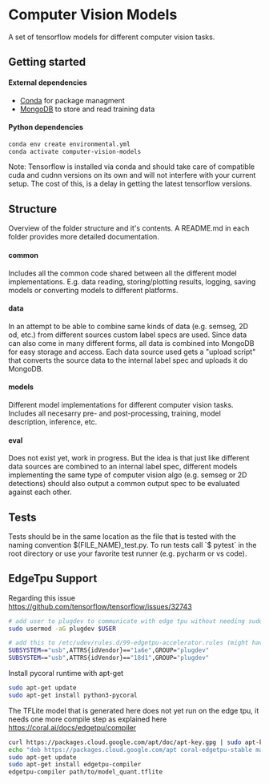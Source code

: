 # Computer Vision Models
A set of tensorflow models for different computer vision tasks.

## Getting started
#### External dependencies
- [Conda](https://docs.conda.io/en/latest/miniconda.html) for package managment
- [MongoDB](https://docs.mongodb.com/manual/installation/) to store and read training data
#### Python dependencies
```bash
conda env create environmental.yml
conda activate computer-vision-models
```
Note: Tensorflow is installed via conda and should take care of compatible cuda and cudnn versions on its own and will not interfere with your current setup. The cost of this, is a delay in getting the latest tensorflow versions.

## Structure
Overview of the folder structure and it's contents. A README.md in each folder provides more detailed documentation.
#### common
Includes all the common code shared between all the different model implementations. E.g. data reading, storing/plotting results, logging, saving models or converting models to different platforms.
#### data
In an attempt to be able to combine same kinds of data (e.g. semseg, 2D od, etc.) from different sources custom label specs are used. Since data can also come in many different forms, all data is combined into MongoDB for easy storage and access. Each data source used gets a "upload script" that converts the source data to the internal label spec and uploads it do MongoDB.
#### models
Different model implementations for different computer vision tasks. Includes all necesarry pre- and post-processing, training, model description, inference, etc.
#### eval
Does not exist yet, work in progress. But the idea is that just like different data sources are combined to an internal label spec, different models implementing the same type of computer vision algo (e.g. semseg or 2D detections) should also output a common output spec to be evaluated against each other.

## Tests
Tests should be in the same location as the file that is tested with the naming convention $(FILE_NAME)_test.py. To run tests call `$ pytest` in the root directory or use your favorite test runner (e.g. pycharm or vs code).

## EdgeTpu Support

Regarding this issue https://github.com/tensorflow/tensorflow/issues/32743
```bash
# add user to plugdev to communicate with edge tpu without needing sudo everytiem
sudo usermod -aG plugdev $USER

# add this to /etc/udev/rules.d/99-edgetpu-accelerator.rules (might have to create the file first)
SUBSYSTEM=="usb",ATTRS{idVendor}=="1a6e",GROUP="plugdev"
SUBSYSTEM=="usb",ATTRS{idVendor}=="18d1",GROUP="plugdev"
```

Install pycoral runtime with apt-get
```bash
sudo apt-get update
sudo apt-get install python3-pycoral
```

The TFLite model that is generated here does not yet run on the edge tpu, it needs one more compile step as explained here
https://coral.ai/docs/edgetpu/compiler
```bash
curl https://packages.cloud.google.com/apt/doc/apt-key.gpg | sudo apt-key add -
echo "deb https://packages.cloud.google.com/apt coral-edgetpu-stable main" | sudo tee /etc/apt/sources.list.d/coral-edgetpu.list
sudo apt-get update
sudo apt-get install edgetpu-compiler
edgetpu-compiler path/to/model_quant.tflite
```

